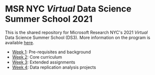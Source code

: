 # MSR NYC *Virtual* Data Science Summer School 2021

This is the shared repository for Microsoft Research NYC's 2021 *Virtual* Data Science Summer School (DS3). More information on the program is available [here](http://ds3.research.microsoft.com).

* [Week 1](week1/): Pre-requisites and background
* [Week 2](week2/): Core curriculum
* [Week 3](week3/): Extended assignments
* [Week 4](week4/): Data replication analysis projects
